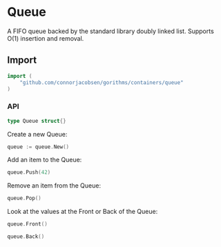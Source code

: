 # Queue

A FIFO queue backed by the standard library doubly linked list. Supports O(1) insertion and removal.

## Import

```go
import (
    "github.com/connorjacobsen/gorithms/containers/queue"
)
```

### API

```go
type Queue struct{}
```

Create a new Queue:

```go
queue := queue.New()
```

Add an item to the Queue:

```go
queue.Push(42)
```

Remove an item from the Queue:

```go
queue.Pop()
```

Look at the values at the Front or Back of the Queue:

```go
queue.Front()

queue.Back()
```
